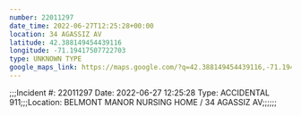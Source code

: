 ```yaml
---
number: 22011297
date_time: 2022-06-27T12:25:28+00:00
location: 34 AGASSIZ AV
latitude: 42.388149454439116
longitude: -71.19417507722703
type: UNKNOWN TYPE
google_maps_link: https://maps.google.com/?q=42.388149454439116,-71.19417507722703
---
```


;;;Incident #: 22011297  Date: 2022-06-27 12:25:28   Type: ACCIDENTAL 911;;;Location: BELMONT MANOR NURSING HOME / 34 AGASSIZ AV;;;;;;
